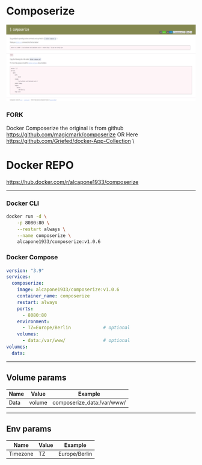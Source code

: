 # Composerize
[![Composerize](https://raw.githubusercontent.com/alcapone1933/images/master/png/composerize/composerize_1450x586.png)](https://www.composerize.com/)
### FORK
Docker Composerize the original is from github \
https://github.com/magicmark/composerize OR Here https://github.com/Griefed/docker-App-Collection \
#  Docker REPO
https://hub.docker.com/r/alcapone1933/composerize
* * *
### Docker CLI

```bash
docker run -d \
    -p 8080:80 \
    --restart always \
    --name composerize \
    alcapone1933/composerize:v1.0.6
```

### Docker Compose

```yaml
version: "3.9"
services:
  composerize:
    image: alcapone1933/composerize:v1.0.6
    container_name: composerize
    restart: always
    ports:
      - 8080:80
    environment:
      - TZ=Europe/Berlin            # optional
    volumes:
      - data:/var/www/              # optional
volumes:
  data:
```

* * *

## Volume params

| Name    | Value   | Example                    |
|---------|---------|----------------------------|
|  Data   | volume  | composerize_data:/var/www/ |

* * *

## Env params


| Name          | Value     | Example                        |
|---------------|-----------|--------------------------------|
| Timezone      | TZ        | Europe/Berlin                  |
